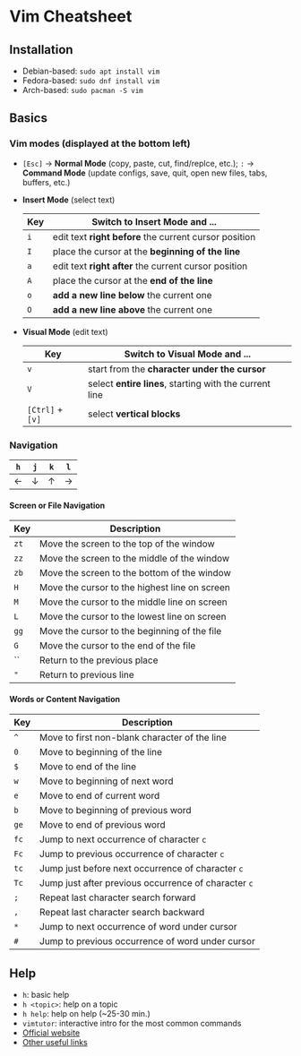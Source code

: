 # Vim Cheatsheet

## Installation
* Debian-based: `sudo apt install vim`
* Fedora-based: `sudo dnf install vim`
* Arch-based: `sudo pacman -S vim`

## Basics

### Vim modes (displayed at the bottom left)
* `[Esc]` → **Normal Mode** (copy, paste, cut, find/replce, etc.); `:` → **Command Mode** (update configs, save, quit, open new files, tabs, buffers, etc.)
  
* **Insert Mode** (select text)
  
  | Key | Switch to Insert Mode and ... |
  |-----|-------------|
  | `i` | edit text **right before** the current cursor position |
  | `I` | place the cursor at the **beginning of the line** |
  | `a` | edit text **right after** the current cursor position |
  | `A` | place the cursor at the **end of the line** |
  | `o` | **add a new line below** the current one |
  | `O` | **add a new line above** the current one |
  
* **Visual Mode** (edit text)
  
  | Key | Switch to Visual Mode and ... |
  |-----|-------------|
  | `v` | start from the **character under the cursor** |
  | `V` | select **entire lines**, starting with the current line |
  | `[Ctrl]` + `[v]` | select **vertical blocks** |

### Navigation
| `h` | `j` | `k` | `l` |
|---|---|---|---|
| ← | ↓ | ↑ | → |

#### Screen or File Navigation
| Key   | Description                                  |
|-------|----------------------------------------------|
| `zt`  | Move the screen to the top of the window     |
| `zz`  | Move the screen to the middle of the window  |
| `zb`  | Move the screen to the bottom of the window  |
| `H`   | Move the cursor to the highest line on screen|
| `M`   | Move the cursor to the middle line on screen |
| `L`   | Move the cursor to the lowest line on screen |
| `gg`  | Move the cursor to the beginning of the file |
| `G`   | Move the cursor to the end of the file       |
| ``  | Return to the previous place                   |
| `"`   | Return to previous line                      |

#### Words or Content Navigation
| Key   | Description                                        |
|-------|----------------------------------------------------|
| `^`   | Move to first non-blank character of the line      |
| `0`   | Move to beginning of the line                      |
| `$`   | Move to end of the line                            |
| `w`   | Move to beginning of next word                     |
| `e`   | Move to end of current word                        |
| `b`   | Move to beginning of previous word                 |
| `ge`  | Move to end of previous word                       |
| `fc`  | Jump to next occurrence of character `c`           |
| `Fc`  | Jump to previous occurrence of character `c`       |
| `tc`  | Jump just before next occurrence of character `c`  |
| `Tc`  | Jump just after previous occurrence of character `c`|
| `;`   | Repeat last character search forward               |
| `,`   | Repeat last character search backward              |
| `*`   | Jump to next occurrence of word under cursor       |
| `#`   | Jump to previous occurrence of word under cursor   |

## Help
* `h`: basic help
* `h <topic>`: help on a topic
* `h help`: help on help (~25-30 min.)
* `vimtutor`: interactive intro for the most common commands
* [Official website](http://www.vim.org/)
* [Other useful links](https://vimschool.netlify.app/links/)

